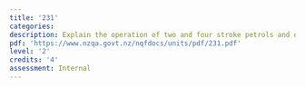 ```yaml
---
title: '231'
categories:
description: Explain the operation of two and four stroke petrols and diesel engines
pdf: 'https://www.nzqa.govt.nz/nqfdocs/units/pdf/231.pdf'
level: '2'
credits: '4'
assessment: Internal
---
```


